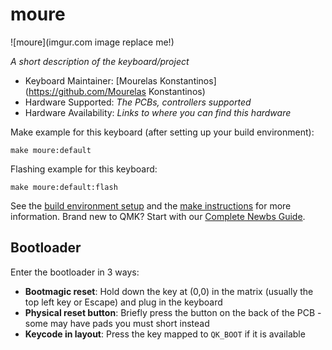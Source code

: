 # moure

![moure](imgur.com image replace me!)

*A short description of the keyboard/project*

* Keyboard Maintainer: [Mourelas Konstantinos](https://github.com/Mourelas Konstantinos)
* Hardware Supported: *The PCBs, controllers supported*
* Hardware Availability: *Links to where you can find this hardware*

Make example for this keyboard (after setting up your build environment):

    make moure:default

Flashing example for this keyboard:

    make moure:default:flash

See the [build environment setup](https://docs.qmk.fm/#/getting_started_build_tools) and the [make instructions](https://docs.qmk.fm/#/getting_started_make_guide) for more information. Brand new to QMK? Start with our [Complete Newbs Guide](https://docs.qmk.fm/#/newbs).

## Bootloader

Enter the bootloader in 3 ways:

* **Bootmagic reset**: Hold down the key at (0,0) in the matrix (usually the top left key or Escape) and plug in the keyboard
* **Physical reset button**: Briefly press the button on the back of the PCB - some may have pads you must short instead
* **Keycode in layout**: Press the key mapped to `QK_BOOT` if it is available
